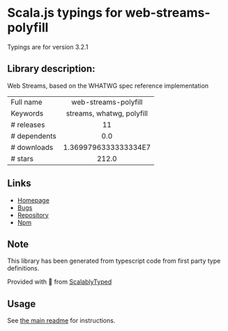 
# Scala.js typings for web-streams-polyfill

Typings are for version 3.2.1

## Library description:
Web Streams, based on the WHATWG spec reference implementation

|                    |                 |
| ------------------ | :-------------: |
| Full name          | web-streams-polyfill |
| Keywords           | streams, whatwg, polyfill |
| # releases         | 11 |
| # dependents       | 0.0 |
| # downloads        | 1.3699796333333334E7 |
| # stars            | 212.0 |

## Links
- [Homepage](https://github.com/MattiasBuelens/web-streams-polyfill#readme)
- [Bugs](https://github.com/MattiasBuelens/web-streams-polyfill/issues)
- [Repository](https://github.com/MattiasBuelens/web-streams-polyfill)
- [Npm](https://www.npmjs.com/package/web-streams-polyfill)
    


## Note
This library has been generated from typescript code from first party type definitions.

Provided with :purple_heart: from [ScalablyTyped](https://github.com/oyvindberg/ScalablyTyped)

## Usage
See [the main readme](../../readme.md) for instructions.


